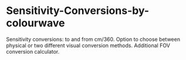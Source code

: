 # Sensitivity-Conversions-by-colourwave
Sensitivity conversions: to and from cm/360. Option to choose between physical or two different visual conversion methods. Additional FOV conversion calculator.
